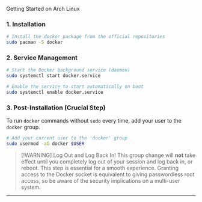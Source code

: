 Getting Started on Arch Linux

### 1. Installation

```bash
# Install the docker package from the official repositories
sudo pacman -S docker
```

### 2. Service Management

```bash
# Start the Docker background service (daemon)
sudo systemctl start docker.service

# Enable the service to start automatically on boot
sudo systemctl enable docker.service
```

### 3. Post-Installation (Crucial Step)

To run `docker` commands without `sudo` every time, add your user to the `docker` group.

```bash
# Add your current user to the 'docker' group
sudo usermod -aG docker $USER
```

> [!WARNING] Log Out and Log Back In!
> This group change will **not** take effect until you completely log out of your session and log back in, or reboot. This step is essential for a smooth experience. Granting access to the Docker socket is equivalent to giving passwordless root access, so be aware of the security implications on a multi-user system.

---
